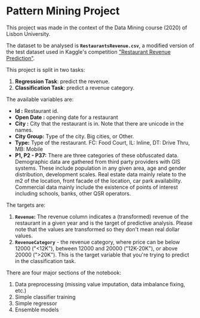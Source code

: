 # Pattern Mining Project

This project was made in the context of the Data Mining course (2020) of Lisbon University. 

The dataset to be analysed is **`RestaurantsRevenue.csv`**, a modified version of the test dataset used in Kaggle's competition ["Restaurant Revenue Prediction"](https://www.kaggle.com/c/restaurant-revenue-prediction/overview). 

This project is split in two tasks:
1. **Regression Task**: predict the revenue.
2. **Classification Task**: predict a revenue category.

The available variables are:

* **Id :** Restaurant id. 
* **Open Date :** opening date for a restaurant
* **City :** City that the restaurant is in. Note that there are unicode in the names. 
* **City Group:** Type of the city. Big cities, or Other. 
* **Type:** Type of the restaurant. FC: Food Court, IL: Inline, DT: Drive Thru, MB: Mobile
* **P1, P2 - P37:** There are three categories of these obfuscated data. Demographic data are gathered from third party providers with GIS systems. These include population in any given area, age and gender distribution, development scales. Real estate data mainly relate to the m2 of the location, front facade of the location, car park availability. Commercial data mainly include the existence of points of interest including schools, banks, other QSR operators.


The targets are:
1. **`Revenue`:** The revenue column indicates a (transformed) revenue of the restaurant in a given year and is the target of predictive analysis. Please note that the values are transformed so they don't mean real dollar values. 
2. **`RevenueCategory`** - the revenue category, where price can be below 12000 ("<12K"), between 12000 and 20000 ("12K-20K"), or above 20000 (">20K"). This is the target variable that you're trying to predict in the classification task. 


There are four major sections of the notebook:

1. Data preprocessing (missing value imputation, data imbalance fixing, etc.)
2. Simple classifier training
3. Simple regressor
4. Ensemble models




